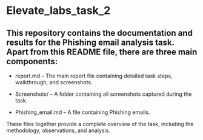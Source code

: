 # Elevate_labs_task_2

## This repository contains the documentation and results for the Phishing email analysis task. Apart from this README file, there are three main components:

   - report.md – The main report file containing detailed task steps, walkthrough, and screenshots.

   - Screenshots/ – A folder containing all screenshots captured during the task.

   - Phishing_email.md – A file containing Phishing emails.

These files together provide a complete overview of the task, including the methodology, observations, and analysis.
